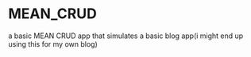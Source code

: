 # MEAN_CRUD
a basic MEAN CRUD app that simulates a basic blog app(i might end up using this for my own blog)
